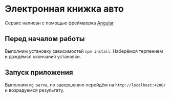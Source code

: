 # Электронная книжка авто

Сервис написан с помощью фреймворка [Angular](https://angular.io/)


## Перед началом работы

Выполним установку зависимостей `npm install`. Наберёмся терпением и дождёмся окончания установки.

## Запуск приложения

Выполним `ng serve`, по завершению перейдём на `http://localhost:4200/` и возрадуемся результату.